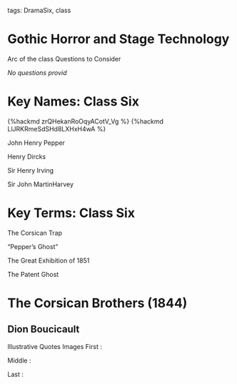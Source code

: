 
tags: DramaSix, class

# Gothic Horror and Stage Technology

Arc of the class
Questions to Consider

_No questions provid_
# Key Names: Class Six
{%hackmd zrQHekanRoOqyACotV_Vg %}
{%hackmd LlJRKRmeSdSHd8LXHxH4wA %}

John Henry Pepper

Henry Dircks

Sir Henry Irving

Sir John MartinHarvey

# Key Terms: Class Six
The Corsican Trap

“Pepper’s Ghost”

The Great Exhibition of 1851

The Patent Ghost

# The Corsican Brothers (1844)
## Dion Boucicault

Illustrative Quotes
Images
First
:

Middle
:

Last
:
